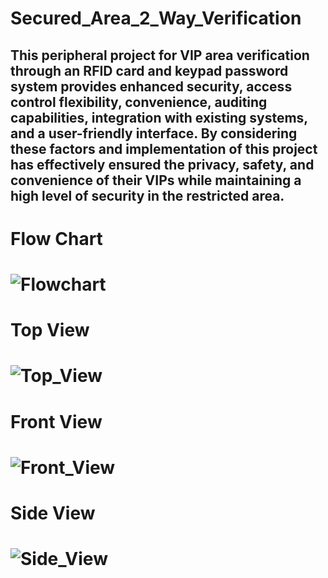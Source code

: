 # Secured_Area_2_Way_Verification

## This peripheral project for VIP area verification through an RFID card and keypad password system provides enhanced security, access control flexibility, convenience, auditing capabilities, integration with existing systems, and a user-friendly interface. By considering these factors and implementation of this project has effectively ensured the privacy, safety, and convenience of their VIPs while maintaining a high level of security in the restricted area.

# Flow Chart
# ![Flowchart](https://github.com/Nushrat-Tarmin-Meem/Secured_Area_2_Way_Verification/assets/127888834/ca82a243-af26-49ed-ade6-75d783d8951f)

# Top View
# ![Top_View](https://github.com/Nushrat-Tarmin-Meem/Secured_Area_2_Way_Verification/assets/127888834/84b60d7f-b193-4e00-b5b2-2876b086c8e8)

# Front View
# ![Front_View](https://github.com/Nushrat-Tarmin-Meem/Secured_Area_2_Way_Verification/assets/127888834/5fcd7f1c-162b-47e9-b9fe-4168fea282ff)

# Side View
# ![Side_View](https://github.com/Nushrat-Tarmin-Meem/Secured_Area_2_Way_Verification/assets/127888834/fee8d2a0-f971-4ce4-90d3-317156d4d85e)

